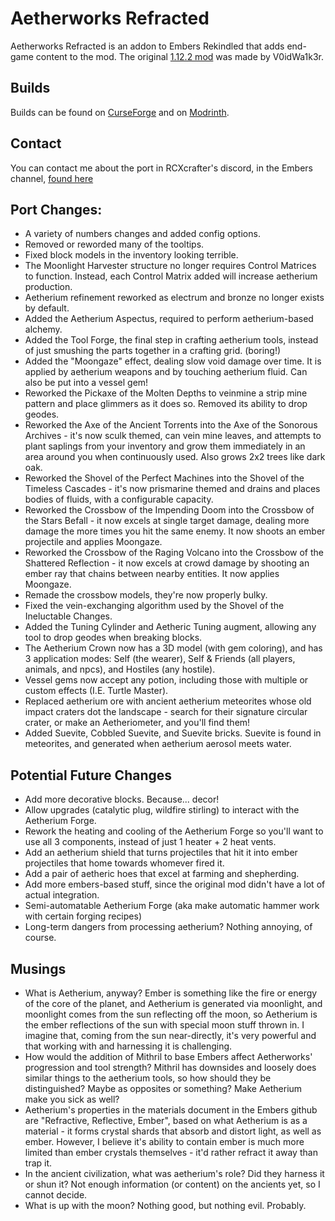 # Aetherworks Refracted
Aetherworks Refracted is an addon to Embers Rekindled that adds end-game content to the mod. The original [1.12.2 mod](https://www.curseforge.com/minecraft/mc-mods/aetherworks) was made by V0idWa1k3r.
## Builds
Builds can be found on [CurseForge](https://www.curseforge.com/minecraft/mc-mods/aetherworks-refracted) and on [Modrinth](https://modrinth.com/mod/aetherworks-refracted).

## Contact
You can contact me about the port in RCXcrafter's discord, in the Embers channel, [found here](https://discord.gg/SthsknG)

## Port Changes:
- A variety of numbers changes and added config options.
- Removed or reworded many of the tooltips.
- Fixed block models in the inventory looking terrible.
- The Moonlight Harvester structure no longer requires Control Matrices to function. Instead, each Control Matrix added will increase aetherium production.
- Aetherium refinement reworked as electrum and bronze no longer exists by default.
- Added the Aetherium Aspectus, required to perform aetherium-based alchemy.
- Added the Tool Forge, the final step in crafting aetherium tools, instead of just smushing the parts together in a crafting grid. (boring!)
- Added the "Moongaze" effect, dealing slow void damage over time. It is applied by aetherium weapons and by touching aetherium fluid. Can also be put into a vessel gem!
- Reworked the Pickaxe of the Molten Depths to veinmine a strip mine pattern and place glimmers as it does so. Removed its ability to drop geodes.
- Reworked the Axe of the Ancient Torrents into the Axe of the Sonorous Archives - it's now sculk themed, can vein mine leaves, and attempts to plant saplings from your inventory and grow them immediately in an area around you when continuously used. Also grows 2x2 trees like dark oak.
- Reworked the Shovel of the Perfect Machines into the Shovel of the Timeless Cascades - it's now prismarine themed and drains and places bodies of fluids, with a configurable capacity.
- Reworked the Crossbow of the Impending Doom into the Crossbow of the Stars Befall - it now excels at single target damage, dealing more damage the more times you hit the same enemy. It now shoots an ember projectile and applies Moongaze.
- Reworked the Crossbow of the Raging Volcano into the Crossbow of the Shattered Reflection - it now excels at crowd damage by shooting an ember ray that chains between nearby entities. It now applies Moongaze.
- Remade the crossbow models, they're now properly bulky.
- Fixed the vein-exchanging algorithm used by the Shovel of the Ineluctable Changes.
- Added the Tuning Cylinder and Aetheric Tuning augment, allowing any tool to drop geodes when breaking blocks.
- The Aetherium Crown now has a 3D model (with gem coloring), and has 3 application modes: Self (the wearer), Self & Friends (all players, animals, and npcs), and Hostiles (any hostile).
- Vessel gems now accept any potion, including those with multiple or custom effects (I.E. Turtle Master).
- Replaced aetherium ore with ancient aetherium meteorites whose old impact craters dot the landscape - search for their signature circular crater, or make an Aetheriometer, and you'll find them!
- Added Suevite, Cobbled Suevite, and Suevite bricks. Suevite is found in meteorites, and generated when aetherium aerosol meets water.

## Potential Future Changes
- Add more decorative blocks. Because... decor!
- Allow upgrades (catalytic plug, wildfire stirling) to interact with the Aetherium Forge.
- Rework the heating and cooling of the Aetherium Forge so you'll want to use all 3 components, instead of just 1 heater + 2 heat vents.
- Add an aetherium shield that turns projectiles that hit it into ember projectiles that home towards whomever fired it.
- Add a pair of aetheric hoes that excel at farming and shepherding.
- Add more embers-based stuff, since the original mod didn't have a lot of actual integration.
- Semi-automatable Aetherium Forge (aka make automatic hammer work with certain forging recipes)
- Long-term dangers from processing aetherium? Nothing annoying, of course.

## Musings
- What is Aetherium, anyway? Ember is something like the fire or energy of the core of the planet, and Aetherium is generated via moonlight, and moonlight comes from the sun reflecting off the moon, so Aetherium is the ember reflections of the sun with special moon stuff thrown in. I imagine that, coming from the sun near-directly, it's very powerful and that working with and harnessing it is challenging.
- How would the addition of Mithril to base Embers affect Aetherworks' progression and tool strength? Mithril has downsides and loosely does similar things to the aetherium tools, so how should they be distinguished? Maybe as opposites or something? Make Aetherium make you sick as well?
- Aetherium's properties in the materials document in the Embers github are "Refractive, Reflective, Ember", based on what Aetherium is as a material - it forms crystal shards that absorb and distort light, as well as ember. However, I believe it's ability to contain ember is much more limited than ember crystals themselves - it'd rather refract it away than trap it.
- In the ancient civilization, what was aetherium's role? Did they harness it or shun it? Not enough information (or content) on the ancients yet, so I cannot decide.
- What is up with the moon? Nothing good, but nothing evil. Probably.